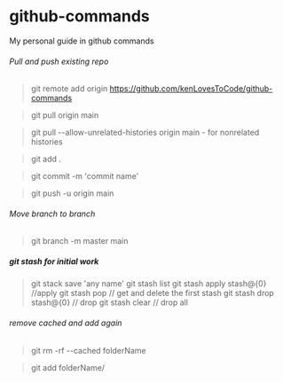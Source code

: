 # github-commands
My personal guide in github commands

###### Pull and push existing repo
> git remote add origin https://github.com/kenLovesToCode/github-commands

> git pull origin main

> git pull --allow-unrelated-histories origin main - for nonrelated histories

> git add .

> git commit -m 'commit name'

> git push -u origin main

###### Move branch to branch
> git branch -m master main

##### git stash for initial work
> git stack save 'any name'
> git stash list
> git stash apply stash@{0} //apply
> git stash pop // get and delete the first stash
> git stash drop stash@{0} // drop
> git stash clear // drop all

###### remove cached and add again
> git rm -rf --cached folderName

> git add folderName/
